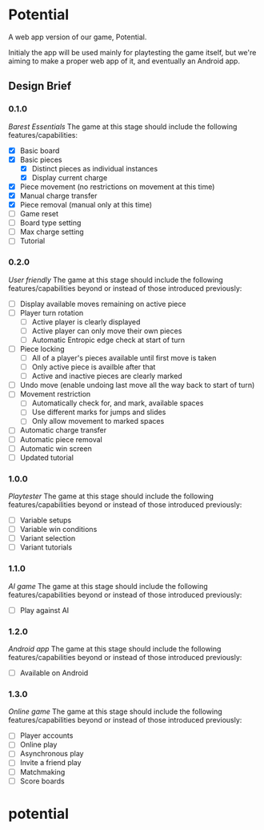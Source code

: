 # Potential
A web app version of our game, Potential.

Initialy the app will be used mainly for playtesting the game itself, but we're aiming to make a proper web app of it, and eventually an Android app.

## Design Brief

### 0.1.0
*Barest Essentials*
The game at this stage should include the following features/capabilities:

- [x] Basic board
- [x] Basic pieces 
  - [x] Distinct pieces as individual instances
  - [x] Display current charge
- [x] Piece movement (no restrictions on movement at this time)
- [X] Manual charge transfer
- [X] Piece removal (manual only at this time)
- [ ] Game reset
- [ ] Board type setting
- [ ] Max charge setting
- [ ] Tutorial

### 0.2.0
*User friendly*
The game at this stage should include the following features/capabilities beyond or instead of those introduced previously:

- [ ] Display available moves remaining on active piece
- [ ] Player turn rotation
  - [ ] Active player is clearly displayed
  - [ ] Active player can only move their own pieces
  - [ ] Automatic Entropic edge check at start of turn
- [ ] Piece locking
  - [ ] All of a player's pieces available until first move is taken
  - [ ] Only active piece is availble after that
  - [ ] Active and inactive pieces are clearly marked
- [ ] Undo move (enable undoing last move all the way back to start of turn)
- [ ] Movement restriction
  - [ ] Automatically check for, and mark, available spaces
  - [ ] Use different marks for jumps and slides
  - [ ] Only allow movement to marked spaces
- [ ] Automatic charge transfer
- [ ] Automatic piece removal
- [ ] Automatic win screen
- [ ] Updated tutorial

### 1.0.0
*Playtester*
The game at this stage should include the following features/capabilities beyond or instead of those introduced previously:

- [ ] Variable setups
- [ ] Variable win conditions
- [ ] Variant selection
- [ ] Variant tutorials

### 1.1.0
*AI game*
The game at this stage should include the following features/capabilities beyond or instead of those introduced previously:

- [ ] Play against AI

### 1.2.0
*Android app*
The game at this stage should include the following features/capabilities beyond or instead of those introduced previously:

- [ ] Available on Android

### 1.3.0
*Online game*
The game at this stage should include the following features/capabilities beyond or instead of those introduced previously:

- [ ] Player accounts
- [ ] Online play
- [ ] Asynchronous play
- [ ] Invite a friend play
- [ ] Matchmaking
- [ ] Score boards
# potential
